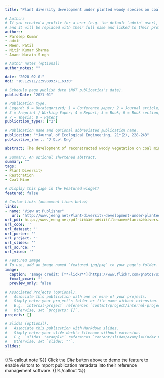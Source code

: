 ```yaml
---
title: "Plant diversity development under planted woody species on coal mine spoil in a dry tropical environment, India: A case study"

# Authors
# If you created a profile for a user (e.g. the default `admin` user), write the username (folder name) here 
# and it will be replaced with their full name and linked to their profile.
authors:
- Pardeep Kumar
- admin
- Meenu Patil
- Nitin Kumar Sharma
- Anand Narain Singh

# Author notes (optional)
author_notes: ""

date: "2020-02-01"
doi: "10.12911/22998993/116330"

# Schedule page publish date (NOT publication's date).
publishDate: "2021-01"

# Publication type.
# Legend: 0 = Uncategorized; 1 = Conference paper; 2 = Journal article;
# 3 = Preprint / Working Paper; 4 = Report; 5 = Book; 6 = Book section;
# 7 = Thesis; 8 = Patent
publication_types: ["2"]

# Publication name and optional abbreviated publication name.
publication: "*Journal of Ecological Engineering, 21*(2), 228-243"
publication_short: "J Ecol Eng"

abstract: The development of reconstructed woody vegetation on coal mine dumps during the trajectory of reclamation is explicitly investigated rehabilitation technique. However, limited information is available about the composition of herbaceous species during ecosystem re-development on mine dumps. The present study attempted to assess the composition of herbaceous vegetation beneath plantation stands of four native woody species on coal mine spoil in a dry tropical environment. After a thorough survey of the study site, total of 44 species of herbaceous plants belonging to 14 families were recorded. Among the recorded plant families, the Poaceae contributed the highest number of species (18) across all ages of all plantation stands. Biodiversity parameter such as species richness exhibited an increasing trend with age under plantation stand of T. grandis only, while the rest of the plantations showed a decreasing trend. In terms of similarity index, plantation stand of A. procera and T. grandis were closer to each other while A. lebbeck and D. strictus were farthest apart. Highest IVI was however recorded in the seedling of A. lebbeck under the planted stand of A. lebbeck while lowest of Rungia repens (2.85) under A. procera stands at 17th - year age. In conclusion, plantation age, dominant tree species, and species specificity has a significant impact on the development of herbaceous vegetation beneath plantation stand of four native woody species.

# Summary. An optional shortened abstract.
summary: ""
tags:
- Plant Diversity
- Restoration
- Coal Mine

# Display this page in the Featured widget?
featured: false

# Custom links (uncomment lines below)
links:
- name: "View at Publisher"
   url: "http://www.jeeng.net/Plant-diversity-development-under-planted-woody-species-on-coal-mine-spoil-in-a-dry,116330,0,2.html"
url_pdf: http://www.jeeng.net/pdf-116330-46931?filename=Plant%20Diversity.pdf
url_code: ''
url_dataset: ''
url_poster: ''
url_project: ''
url_slides: ''
url_source: ''
url_video: ''

# Featured image
# To use, add an image named `featured.jpg/png` to your page's folder. 
image:
  caption: 'Image credit: [**Flickr**](https://www.flickr.com/photos/sierraclub/5614958114)' 
  focal_point: ""
  preview_only: false

# Associated Projects (optional).
#   Associate this publication with one or more of your projects.
#   Simply enter your project's folder or file name without extension.
#   E.g. `internal-project` references `content/project/internal-project/index.md`.
#   Otherwise, set `projects: []`.
projects: []

# Slides (optional).
#   Associate this publication with Markdown slides.
#   Simply enter your slide deck's filename without extension.
#   E.g. `slides: "example"` references `content/slides/example/index.md`.
#   Otherwise, set `slides: ""`.
slides:
---
```


{{% callout note %}}
Click the *Cite* button above to demo the feature to enable visitors to import publication metadata into their reference management software.
{{% /callout %}}
